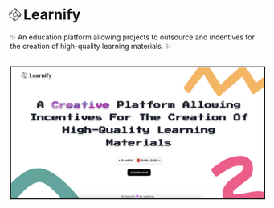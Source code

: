 <style>
    .rotate {
        animation: spin 12s linear infinite;
    }
    @keyframes spin {
        0% {
            transform: rotate(0deg);
        }
        100% {
            transform: rotate(360deg);
        }
    }
</style>

# <img class="rotate" src="packages/next-app/public/logo.png" height="20" alt="Learnify Logo"> Learnify

✨
An education platform allowing projects to outsource and incentives for the creation of high-quality learning materials.
✨

<br/>

<img src="packages/next-app/public/assets/learnify.png" alt="learnify" border="2">